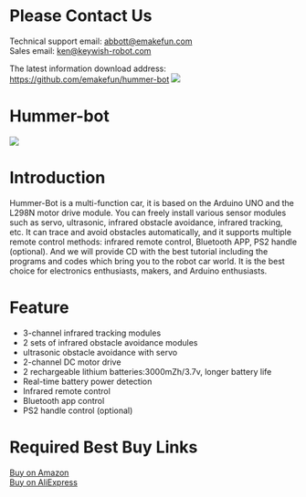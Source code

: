 # Please Contact Us
Technical support email: abbott@emakefun.com</br>
Sales email: ken@keywish-robot.com</br>

The latest information download address: https://github.com/emakefun/hummer-bot
![](https://github.com/emakefun/hummer-bot)
# Hummer-bot 
![](https://github.com/emakefun/hummer-bot/blob/master/Hummer-bot3.0.png)

# Introduction
Hummer-Bot is a multi-function car, it is based on the Arduino UNO and the L298N motor drive module. You can freely install various sensor modules such as servo, ultrasonic, infrared obstacle avoidance, infrared tracking, etc. It can trace and avoid obstacles automatically, and it supports multiple remote control methods: infrared remote control, Bluetooth APP, PS2 handle (optional). And we will provide CD with the best tutorial including the programs and codes which bring you to the robot car world. It is the best choice for electronics enthusiasts, makers, and Arduino enthusiasts.
# Feature
* 3-channel infrared tracking modules </br>
* 2 sets of infrared obstacle avoidance modules </br>
* ultrasonic obstacle avoidance with servo </br>
* 2-channel DC motor drive </br>
* 2 rechargeable lithium batteries:3000mZh/3.7v, longer battery life </br>
* Real-time battery power detection </br>
* Infrared remote control </br>
* Bluetooth app control </br>
* PS2 handle control (optional) </br>

# Required Best Buy Links
[Buy on Amazon]( https://www.amazon.com/dp/B07CFX53W4) </br>
[Buy on AliExpress]( https://www.aliexpress.com/item/32947609247.html?spm=2114.search0104.3.1.266378f1kN1PGg&ws_ab_test=searchweb0_0%2Csearchweb201602_4_10065_10068_10890_319_10546_10059_10884_317_10548_10887_10696_321_322_10084_453_10083_454_10103_10618_10307_537_536%2Csearchweb201603_52%2CppcSwitch_0&algo_expid=11b1c0c7-51ff-492d-913c-fb023f18adae-0&algo_pvid=11b1c0c7-51ff-492d-913c-fb023f18adae)
